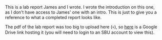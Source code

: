 This is a lab report James and I wrote. I wrote the introduction on
this one, as I don't have access to James' one with an intro. This is
just to give you a reference to what a completed report looks like.

The pdf of the lab report was too big to upload here (💀), so
[here](https://drive.google.com/file/d/1FA3tBWWR1F5wZxAAN3My_9Oun6dS68er/view?usp=sharing) 
is a Google Drive link hosting it (you will need to login to an
SBU account to view this).

